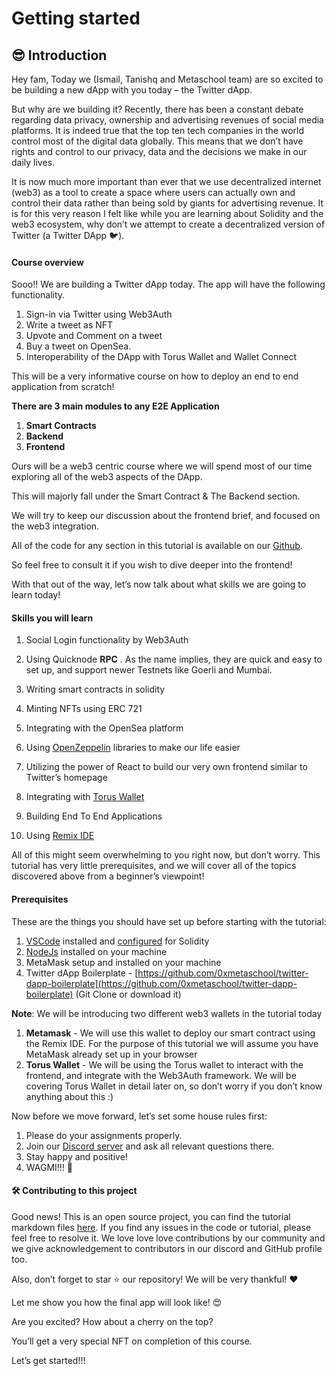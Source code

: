 
# Getting started

## 😎 Introduction

Hey fam, Today we (Ismail, Tanishq and Metaschool team) are so excited to be building a new dApp with you today – the Twitter dApp.

But why are we building it? Recently, there has been a constant debate regarding data privacy, ownership and advertising revenues of social media platforms. It is indeed true that the top ten tech companies in the world control most of the digital data globally. This means that we don’t have rights and control to our privacy, data and the decisions we make in our daily lives.

It is now much more important than ever that we use decentralized internet (web3) as a tool to create a space where users can actually own and control their data rather than being sold by giants for advertising revenue. It is for this very reason I felt like while you are learning about Solidity and the web3 ecosystem, why don’t we attempt to create a decentralized version of Twitter (a Twitter DApp 🐦).

#### **Course overview**

Sooo!! We are building a Twitter dApp today. The app will have the following functionality.

1.  Sign-in via Twitter using Web3Auth
2.  Write a tweet as NFT
3.  Upvote and Comment on a tweet
4.  Buy a tweet on OpenSea.
5.  Interoperability of the DApp with Torus Wallet and Wallet Connect

This will be a very informative course on how to deploy an end to end application from scratch!

**There are 3 main modules to any E2E Application**

1.  **Smart Contracts**
2.  **Backend**
3.  **Frontend**

Ours will be a web3 centric course where we will spend most of our time exploring all of the web3 aspects of the DApp.

This will majorly fall under the Smart Contract & The Backend section.

We will try to keep our discussion about the frontend brief, and focused on the web3 integration.

All of the code for any section in this tutorial is available on our  [Github](https://github.com/0xmetaschool/).

So feel free to consult it if you wish to dive deeper into the frontend!

With that out of the way, let’s now talk about what skills we are going to learn today!

#### **Skills you will learn**

1. Social Login functionality by Web3Auth

2. Using Quicknode **RPC**  . As the name implies, they are quick and easy to set up, and support newer Testnets like Goerli and Mumbai.

3. Writing smart contracts in solidity

4. Minting NFTs using ERC 721

5. Integrating with the OpenSea platform

6. Using [OpenZeppelin](https://docs.openzeppelin.com/) libraries to make our life easier

7. Utilizing the power of React to build our very own frontend similar to Twitter’s homepage

8. Integrating with [Torus Wallet](https://web3auth.io/docs/pnp/features/whitelabel/torus-wallet-plugin)

9. Building End To End Applications

10. Using [Remix IDE](https://remix-ide.readthedocs.io/en/latest/)

All of this might seem overwhelming to you right now, but don’t worry. This tutorial has very little prerequisites, and we will cover all of the topics discovered above from a beginner’s viewpoint!

#### **Prerequisites**

These are the things you should have set up before starting with the tutorial:

1.  [VSCode](https://code.visualstudio.com/)  installed and [configured](https://www.youtube.com/watch?v=PX6xb8sRlFc&ab_channel=SmartContractProgrammer)  for Solidity
2.  [NodeJs](https://nodejs.org/en/)  installed on your machine
3.  MetaMask setup and installed on your machine
4.  Twitter dApp Boilerplate - [https://github.com/0xmetaschool/twitter-dapp-boilerplate](https://github.com/0xmetaschool/twitter-dapp-boilerplate)  (Git Clone or download it)

**Note**: We will be introducing two different web3 wallets in the tutorial today

1.  **Metamask**  - We will use this wallet to deploy our smart contract using the Remix IDE. For the purpose of this tutorial we will assume you have MetaMask already set up in your browser
2.  **Torus Wallet**  - We will be using the Torus wallet to interact with the frontend, and integrate with the Web3Auth framework. We will be covering Torus Wallet in detail later on, so don’t worry if you don’t know anything about this :)

Now before we move forward, let’s set some house rules first:

1.  Please do your assignments properly.
2.  Join our [Discord server](https://discord.gg/vbVMUwXWgc)  and ask all relevant questions there.
3.  Stay happy and positive!
4.  WAGMI!!! 🚀

#### **🛠 Contributing to this project**

Good news! This is an open source project, you can find the tutorial markdown files [here](https://github.com/0xmetaschool/twitter-dapp-boilerplate). If you find any issues in the code or tutorial, please feel free to resolve it. We love love love contributions by our community and we give acknowledgement to contributors in our discord and GitHub profile too.

Also, don’t forget to star ⭐️ our repository! We will be very thankful! ♥️

Let me show you how the final app will look like! 😍

Are you excited? How about a cherry on the top?

You’ll get a very special NFT on completion of this course.

Let’s get started!!!